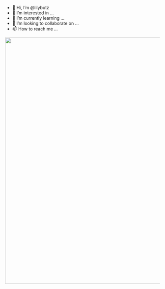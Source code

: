 - 👋 Hi, I’m @lilybotz
- 👀 I’m interested in ...
- 🌱 I’m currently learning ...
- 💞️ I’m looking to collaborate on ...
- 📫 How to reach me ...

<!---
lilybotz/lilybotz is a ✨ special ✨ repository because its `README.md` (this file) appears on your GitHub profile.
You can click the Preview link to take a look at your changes.
--->
<p align="center">
           <img src="https://telegra.ph/file/b81cfddc613538af66aa9.jpg" width="800"> </a>
    </p>
